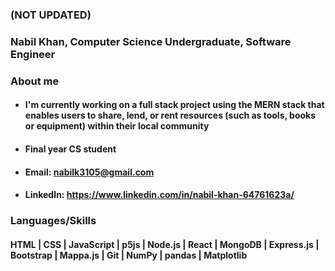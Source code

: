 ### (NOT UPDATED)
### Nabil Khan, Computer Science Undergraduate, Software Engineer

### About me
* #### I'm currently working on a full stack project using the MERN stack that enables users to share, lend, or rent resources (such as tools, books or equipment) within their local community
* #### Final year CS student
* #### Email: nabilk3105@gmail.com
* #### LinkedIn: https://www.linkedin.com/in/nabil-khan-64761623a/

### Languages/Skills
#### HTML | CSS | JavaScript | p5js | Node.js | React | MongoDB | Express.js | Bootstrap | Mappa.js | Git | NumPy | pandas | Matplotlib
<!--
**nabilkhan31/nabilkhan31** is a ✨ _special_ ✨ repository because its `README.md` (this file) appears on your GitHub profile.

Here are some ideas to get you started:

- 🔭 I’m currently working on ...
- 🌱 I’m currently learning ...
- 👯 I’m looking to collaborate on ...
- 🤔 I’m looking for help with ...
- 💬 Ask me about ...
- 📫 How to reach me: ...
- 😄 Pronouns: ...
- ⚡ Fun fact: ...
-->

